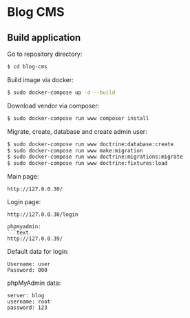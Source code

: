 # Blog CMS

## Build application
Go to repository directory:
```bash
$ cd blog-cms
```
Build image via docker:
```bash
$ sudo docker-compose up -d --build
```
Download vendor via composer:
```bash
$ sudo docker-compose run www composer install
```
Migrate, create, database and create admin user:
```bash
$ sudo docker-compose run www doctrine:database:create
$ sudo docker-compose run www make:migration
$ sudo docker-compose run www doctrine:migrations:migrate
$ sudo docker-compose run www doctrine:fixtures:load
```
Main page:
```text
http://127.0.0.30/
```
Login page:
```text
http://127.0.0.30/login

phpmyadmin:
```text
http://127.0.0.39/
```
Default data for login:
```text
Username: user
Password: 000

```
phpMyAdmin data:
```text
server: blog
username: root
password: 123



```
